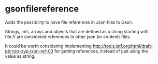 # gsonfilereference

Adds the possibility to have file references in Json files to Gson.

Strings, ints, arrays and objects that are defined as a string starting with file:// are considered references to other json (or content) files.

It could be worth considering implementing http://tools.ietf.org/html/draft-pbryan-zyp-json-ref-03 for getting references, instead of just using the value as string.
